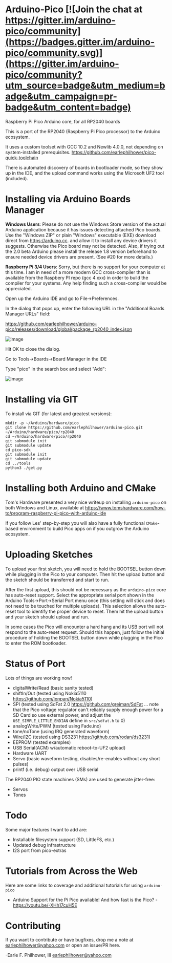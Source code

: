 # Arduino-Pico [![Join the chat at https://gitter.im/arduino-pico/community](https://badges.gitter.im/arduino-pico/community.svg)](https://gitter.im/arduino-pico/community?utm_source=badge&utm_medium=badge&utm_campaign=pr-badge&utm_content=badge)



Raspberry Pi Pico Arduino core, for all RP2040 boards

This is a port of the RP2040 (Raspberry Pi Pico processor) to the Arduino ecosystem.

It uses a custom toolset with GCC 10.2 and Newlib 4.0.0, not depending on system-installed prerequisites.  https://github.com/earlephilhower/pico-quick-toolchain

There is automated discovery of boards in bootloader mode, so they show up in the IDE, and the upload command works using the Microsoft UF2 tool (included).

# Installing via Arduino Boards Manager
**Windows Users**: Please do not use the Windows Store version of the actual Arduino application
because it has issues detecting attached Pico boards.  Use the "Windows ZIP" or plain "Windows"
executable (EXE)  download direct from https://arduino.cc. and allow it to install any device
drivers it suggests.  Otherwise the Pico board may not be detected.  Also, if trying out the
2.0 beta Arduino please install the release 1.8 version beforehand to ensure needed device drivers
are present.  (See #20 for more details.)

**Raspberry Pi 3/4 Users**:  Sorry, but there is no support for your computer at this time.  I am
in need of a more modern GCC cross-compiler than is available from the Raspbery PI repo (gcc 4.xxx)
in order to build the compiler for your systems.  Any help finding such a cross-compiler would be
appreciated.

Open up the Arduino IDE and go to File->Preferences.

In the dialog that pops up, enter the following URL in the "Additional Boards Manager URLs" field:

https://github.com/earlephilhower/arduino-pico/releases/download/global/package_rp2040_index.json

![image](https://user-images.githubusercontent.com/11875/111917251-3c57f400-8a3c-11eb-8120-810a8328ab3f.png)

Hit OK to close the dialog.

Go to Tools->Boards->Board Manager in the IDE

Type "pico" in the search box and select "Add":

![image](https://user-images.githubusercontent.com/11875/111917223-12063680-8a3c-11eb-8884-4f32b8f0feb1.png)

# Installing via GIT
To install via GIT (for latest and greatest versions):
````
mkdir -p ~/Arduino/hardware/pico
git clone https://github.com/earlephilhower/arduino-pico.git ~/Arduino/hardware/pico/rp2040
cd ~/Arduino/hardware/pico/rp2040
git submodule init
git submodule update
cd pico-sdk
git submodule init
git submodule update
cd ../tools
python3 ./get.py
`````

# Installing both Arduino and CMake
Tom's Hardware presented a very nice writeup on installing `arduino-pico` on both Windows and Linux, available at https://www.tomshardware.com/how-to/program-raspberry-pi-pico-with-arduino-ide

If you follow Les' step-by-step you will also have a fully functional `CMake`-based environment to build Pico apps on if you outgrow the Arduino ecosystem.

# Uploading Sketches
To upload your first sketch, you will need to hold the BOOTSEL button down while plugging in the Pico to your computer.
Then hit the upload button and the sketch should be transferred and start to run.

After the first upload, this should not be necessary as the `arduino-pico` core has auto-reset support. 
Select the appropriate serial port shown in the Arduino Tools->Port->Serial Port menu once (this setting will stick and does not need to be
touched for multiple uploads).   This selection allows the auto-reset tool to identify the proper device to reset.
Them hit the upload button and your sketch should upload and run.

In some cases the Pico will encounter a hard hang and its USB port will not respond to the auto-reset request.  Should this happen, just
follow the initial procedure of holding the BOOTSEL button down while plugging in the Pico to enter the ROM bootloader.

# Status of Port
Lots of things are working now!
* digitalWrite/Read (basic sanity tested)
* shiftIn/Out (tested using Nokia5110 https://github.com/ionpan/Nokia5110)
* SPI (tested using SdFat 2.0 https://github.com/greiman/SdFat ... note that the Pico voltage regulator can't reliably supply enough power for a SD Card so use external power, and adjust the `USE_SIMPLE_LITTLE_ENDIAN` define in `src/sdfat.h` to 0)
* analogWrite/PWM (tested using Fade.ino)
* tone/noTone (using IRQ generated waveform)
* Wire/I2C (tested using DS3231 https://github.com/rodan/ds3231)
* EEPROM (tested examples)
* USB Serial(ACM) w/automatic reboot-to-UF2 upload)
* Hardware UART
* Servo (basic waveform testing, disables/re-enables without any short pulses)
* printf (i.e. debug) output over USB serial 

The RP2040 PIO state machines (SMs) are used to generate jitter-free:
* Servos
* Tones

# Todo
Some major features I want to add are:
* Installable filesystem support (SD, LittleFS, etc.)
* Updated debug infrastructure
* I2S port from pico-extras

# Tutorials from Across the Web
Here are some links to coverage and additional tutorials for using `arduino-pico`
* Arduino Support for the Pi Pico available! And how fast is the Pico? - https://youtu.be/-XHh17cuH5E

# Contributing
If you want to contribute or have bugfixes, drop me a note at <earlephilhower@yahoo.com> or open an issue/PR here.

-Earle F. Philhower, III
 earlephilhower@yahoo.com
